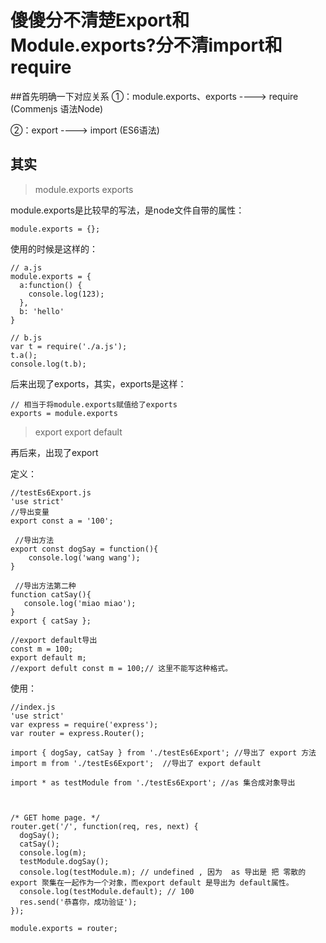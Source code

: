 # 傻傻分不清楚Export和Module.exports?分不清import和require

##首先明确一下对应关系
①：module.exports、exports ----> require (Commenjs 语法Node)

②：export ----> import (ES6语法)


## 其实
> module.exports     exports

module.exports是比较早的写法，是node文件自带的属性：
```apple js
module.exports = {};
```

使用的时候是这样的：
```apple js
// a.js
module.exports = {
  a:function() {
    console.log(123);
  },
  b: 'hello'
}
```

```apple js
// b.js
var t = require('./a.js');
t.a();
console.log(t.b);
```

后来出现了exports，其实，exports是这样：
```apple js
// 相当于将module.exports赋值给了exports
exports = module.exports
```

> export    export default

再后来，出现了export

定义：
```apple js
//testEs6Export.js
'use strict'
//导出变量
export const a = '100';  

 //导出方法
export const dogSay = function(){ 
    console.log('wang wang');
}

 //导出方法第二种
function catSay(){
   console.log('miao miao'); 
}
export { catSay };

//export default导出
const m = 100;
export default m; 
//export defult const m = 100;// 这里不能写这种格式。
```

使用：
```apple js
//index.js
'use strict'
var express = require('express');
var router = express.Router();

import { dogSay, catSay } from './testEs6Export'; //导出了 export 方法 
import m from './testEs6Export';  //导出了 export default 

import * as testModule from './testEs6Export'; //as 集合成对象导出



/* GET home page. */
router.get('/', function(req, res, next) {
  dogSay();
  catSay();
  console.log(m);
  testModule.dogSay();
  console.log(testModule.m); // undefined , 因为  as 导出是 把 零散的 export 聚集在一起作为一个对象，而export default 是导出为 default属性。
  console.log(testModule.default); // 100
  res.send('恭喜你，成功验证');
});

module.exports = router;

```

